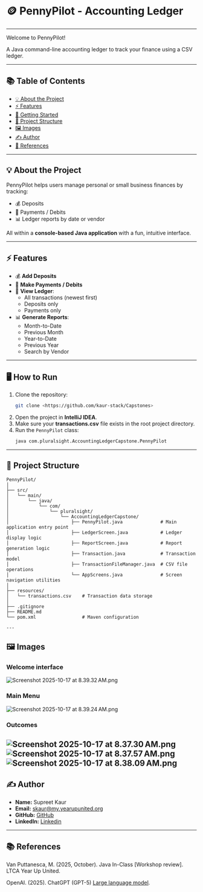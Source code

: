 # 🪙 PennyPilot - Accounting Ledger

---

Welcome to PennyPilot! 

A Java command-line accounting ledger to track your finance using a CSV ledger.

---
## 📚 Table of Contents

- [💡 About the Project](#-about-the-project)
- [⚡ Features](#-features)
- [🚀 Getting Started](#-getting-started)
- [📂 Project Structure](#-project-structure)
- [🖼️ Images](#-images)
- [✍️ Author](#-author)
- [🔗 References](#-references)

--- 

## 💡 About the Project

PennyPilot helps users manage personal or small business finances by tracking:

- 💰 Deposits
- 🏦 Payments / Debits
- 📊 Ledger reports by date or vendor

All within a **console-based Java application** with a fun, intuitive interface.

---

## ⚡ Features

- 💰 **Add Deposits**
- 🏦 **Make Payments / Debits**
- 📒 **View Ledger**:
    - All transactions (newest first)
    - Deposits only
    - Payments only
- 📊 **Generate Reports**:
    - Month-to-Date
    - Previous Month
    - Year-to-Date
    - Previous Year
    - Search by Vendor

---

## 🖥️ How to Run

1. Clone the repository:
    ```bash
    git clone <https://github.com/kaur-stack/Capstones>
    ```
2. Open the project in **IntelliJ IDEA**.
3. Make sure your **transactions.csv** file exists in the root project directory.
4. Run the `PennyPilot` class:
    ```bash
    java com.pluralsight.AccountingLedgerCapstone.PennyPilot
    ```

---

## 📂 Project Structure
```
PennyPilot/
│
├── src/
│   └── main/
│       └── java/
│           └── com/
│               └── pluralsight/
│                   └── AccountingLedgerCapstone/
│                       ├── PennyPilot.java              # Main application entry point
│                       ├── LedgerScreen.java            # Ledger display logic
│                       ├── ReportScreen.java            # Report generation logic
│                       ├── Transaction.java             # Transaction model
│                       ├── TransactionFileManager.java  # CSV file operations
│                       └── AppScreens.java              # Screen navigation utilities
│
├── resources/
│   └── transactions.csv    # Transaction data storage
│
├── .gitignore
├── README.md
└── pom.xml                 # Maven configuration

---
```

## 🖼️ Images
### Welcome interface
![Screenshot 2025-10-17 at 8.39.32 AM.png](Assets/Screenshot%202025-10-17%20at%208.39.32%E2%80%AFAM.png)
### Main Menu
![Screenshot 2025-10-17 at 8.39.24 AM.png](Assets/Screenshot%202025-10-17%20at%208.39.24%E2%80%AFAM.png)

### Outcomes
![Screenshot 2025-10-17 at 8.37.30 AM.png](Assets/Screenshot%202025-10-17%20at%208.37.30%E2%80%AFAM.png)
![Screenshot 2025-10-17 at 8.37.57 AM.png](Assets/Screenshot%202025-10-17%20at%208.37.57%E2%80%AFAM.png)
![Screenshot 2025-10-17 at 8.38.09 AM.png](Assets/Screenshot%202025-10-17%20at%208.38.09%E2%80%AFAM.png)
---

## ✍️ Author

- **Name:** Supreet Kaur
- **Email:** skaur@my.yearupunited.org
- **GitHub:** [GitHub](https://github.com/kaur-stack)
- **LinkedIn:** [Linkedin](https://www.linkedin.com/in/supreet-kaur-892953326/)

---

## 📚 References

Van Puttanesca, M. (2025, October). Java In-Class [Workshop review]. LTCA Year Up United.  

OpenAI. (2025). ChatGPT (GPT-5) [Large language model](https://chatgpt.com).